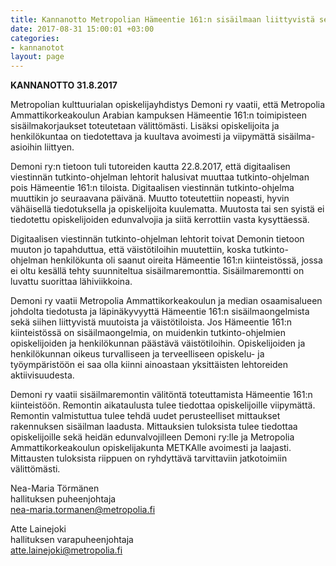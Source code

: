 ```yaml
---
title: Kannanotto Metropolian Hämeentie 161:n sisäilmaan liittyvistä selvityksistä
date: 2017-08-31 15:00:01 +03:00
categories:
- kannanotot
layout: page
---
```


**KANNANOTTO 31.8.2017**

Metropolian kulttuurialan opiskelijayhdistys Demoni ry vaatii, että Metropolia Ammattikorkeakoulun Arabian kampuksen Hämeentie 161:n toimipisteen sisäilmakorjaukset toteutetaan välittömästi. Lisäksi opiskelijoita ja henkilökuntaa on tiedotettava ja kuultava avoimesti ja viipymättä sisäilma-asioihin liittyen.

Demoni ry:n tietoon tuli tutoreiden kautta 22.8.2017, että digitaalisen viestinnän tutkinto-ohjelman lehtorit halusivat muuttaa tutkinto-ohjelman pois Hämeentie 161:n tiloista. Digitaalisen viestinnän tutkinto-ohjelma muuttikin jo seuraavana päivänä. Muutto toteutettiin nopeasti, hyvin vähäisellä tiedotuksella ja opiskelijoita kuulematta. Muutosta tai sen syistä ei tiedotettu opiskelijoiden edunvalvojia ja siitä kerrottiin vasta kysyttäessä.

Digitaalisen viestinnän tutkinto-ohjelman lehtorit toivat Demonin tietoon muuton jo tapahduttua, että väistötiloihin muutettiin, koska tutkinto-ohjelman henkilökunta oli saanut oireita Hämeentie 161:n kiinteistössä, jossa ei oltu kesällä tehty suunniteltua sisäilmaremonttia. Sisäilmaremontti on luvattu suorittaa lähiviikkoina.

Demoni ry vaatii Metropolia Ammattikorkeakoulun ja median osaamisalueen johdolta tiedotusta ja läpinäkyvyyttä Hämeentie 161:n sisäilmaongelmista sekä siihen liittyvistä muutoista ja väistötiloista. Jos Hämeentie 161:n kiinteistössä on sisäilmaongelmia, on muidenkin tutkinto-ohjelmien opiskelijoiden ja henkilökunnan päästävä väistötiloihin. Opiskelijoiden ja henkilökunnan oikeus turvalliseen ja terveelliseen opiskelu- ja työympäristöön ei saa olla kiinni ainoastaan yksittäisten lehtoreiden aktiivisuudesta.

Demoni ry vaatii sisäilmaremontin välitöntä toteuttamista Hämeentie 161:n kiinteistöön. Remontin aikataulusta tulee tiedottaa opiskelijoille viipymättä. Remontin valmistuttua tulee tehdä uudet perusteelliset mittaukset rakennuksen sisäilman laadusta. Mittauksien tuloksista tulee tiedottaa opiskelijoille sekä heidän edunvalvojilleen Demoni ry:lle ja Metropolia Ammattikorkeakoulun opiskelijakunta METKAlle avoimesti ja laajasti. Mittausten tuloksista riippuen on ryhdyttävä tarvittaviin jatkotoimiin välittömästi.


Nea-Maria Törmänen<br>
hallituksen puheenjohtaja<br>
[nea-maria.tormanen@metropolia.fi](mailto:nea-maria.tormanen@metropolia.fi)

Atte Lainejoki<br>
hallituksen varapuheenjohtaja<br>
[atte.lainejoki@metropolia.fi](mailto:atte.lainejoki@metropolia.fi)

